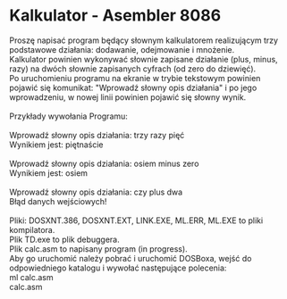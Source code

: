 # Kalkulator - Asembler 8086
Proszę napisać program będący słownym kalkulatorem realizującym trzy podstawowe działania: dodawanie, odejmowanie i mnożenie. \
Kalkulator powinien wykonywać słownie zapisane działanie (plus, minus, razy) na dwóch słownie zapisanych cyfrach (od zero do dziewięć).\
Po uruchomieniu programu na ekranie w trybie tekstowym powinien pojawić się komunikat: "Wprowadź słowny opis działania" i po jego wprowadzeniu, w nowej linii powinien pojawić się słowny wynik.\
\
Przykłady wywołania Programu:\
\
Wprowadź słowny opis działania: trzy razy pięć\
Wynikiem jest: piętnaście\
\
Wprowadź słowny opis działania: osiem minus zero\
Wynikiem jest: osiem\
\
Wprowadź słowny opis działania: czy plus dwa\
Błąd danych wejściowych!\
\
Pliki: DOSXNT.386, DOSXNT.EXT, LINK.EXE, ML.ERR, ML.EXE to pliki kompilatora.\
Plik TD.exe to plik debuggera.\
Plik calc.asm to napisany program (in progress).\
Aby go uruchomić należy pobrać i uruchomić DOSBoxa, wejść do odpowiedniego katalogu i wywołać następujące polecenia:\
ml calc.asm\
calc.asm
